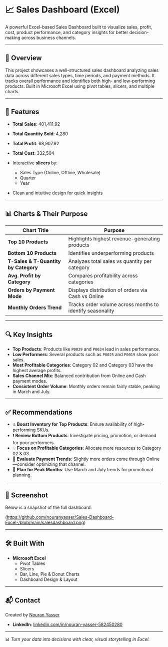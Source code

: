# 📈 Sales Dashboard (Excel)

A powerful Excel-based Sales Dashboard built to visualize sales, profit, cost, product performance, and category insights for better decision-making across business channels.

---

## 📌 Overview

This project showcases a well-structured sales dashboard analyzing sales data across different sales types, time periods, and payment methods. It tracks overall performance and identifies both high- and low-performing products. Built in Microsoft Excel using pivot tables, slicers, and multiple charts.

---

## 🌟 Features

- **Total Sales**: 401,411.92  
- **Total Quantity Sold**: 4,280  
- **Total Profit**: 68,907.92  
- **Total Cost**: 332,504  

- Interactive **slicers** by:
  - Sales Type (Online, Offline, Wholesale)
  - Quarter
  - Year

- Clean and intuitive design for quick insights

---

## 📊 Charts & Their Purpose

| Chart Title                           | Purpose                                                                |
|--------------------------------------|------------------------------------------------------------------------|
| **Top 10 Products**                  | Highlights highest revenue-generating products                         |
| **Bottom 10 Products**               | Identifies underperforming products                                    |
| **T-Sales & T-Quantity by Category** | Analyzes total sales vs quantity per category                          |
| **Avg. Profit by Category**          | Compares profitability across categories                               |
| **Orders by Payment Mode**           | Displays distribution of orders via Cash vs Online                     |
| **Monthly Orders Trend**             | Tracks order volume across months to identify seasonality              |

---

## 🔍 Key Insights

- **Top Products**: Products like `P0029` and `P0034` lead in sales performance.
- **Low Performers**: Several products such as `P0025` and `P0019` show poor sales.
- **Most Profitable Categories**: Category 02 and Category 03 have the highest average profits.
- **Sales Channel Mix**: Balanced contribution from Online and Cash payment modes.
- **Consistent Order Volume**: Monthly orders remain fairly stable, peaking in March and July.

---

## ✅ Recommendations

- 🔝 **Boost Inventory for Top Products**: Ensure availability of high-performing SKUs.
- ❗ **Review Bottom Products**: Investigate pricing, promotion, or demand for poor performers.
- 💡 **Focus on Profitable Categories**: Allocate more resources to Category 02 & 03.
- 🧾 **Evaluate Payment Trends**: Slightly more orders come through Online—consider optimizing that channel.
- 📅 **Plan for Peak Months**: Use March and July trends for promotional planning.

---

## 📸 Screenshot

Below is a snapshot of the full dashboard:

(https://github.com/nouranyasser/Sales-Dashboard-Excel-/blob/main/salesdashboard.png)

---

## 🛠️ Built With

- **Microsoft Excel**
  - Pivot Tables
  - Slicers
  - Bar, Line, Pie & Donut Charts
  - Dashboard Design & Layout

---

## 📬 Contact

Created by [Nouran Yasser](https://www.linkedin.com/in/nouran-yasser-582450280)

- **LinkedIn**: [linkedin.com/in/nouran-yasser-582450280](https://www.linkedin.com/in/nouran-yasser-582450280)

---



📊 *Turn your data into decisions with clear, visual storytelling in Excel.*

